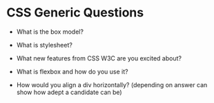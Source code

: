 # CSS Generic Questions

- What is the box model?  

- What is stylesheet?  

- What new features from CSS W3C are you excited about?  

- What is flexbox and how do you use it?  

- How would you align a div horizontally? (depending on answer can show how adept a candidate can be)  
